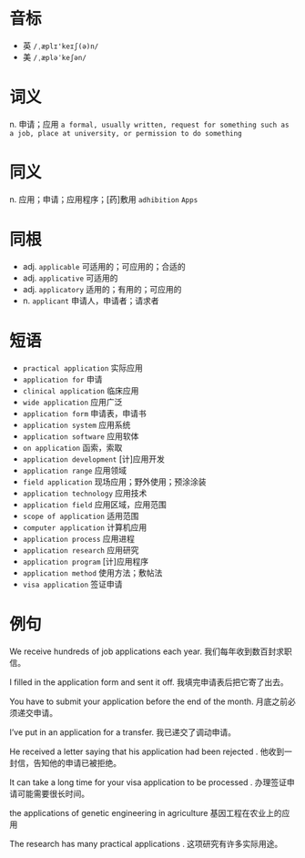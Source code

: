 # 音标

- 英 `/ˌæplɪ'keɪʃ(ə)n/`
- 美 `/ˌæpləˈkeʃən/`

# 词义

n. 申请；应用
`a formal, usually written, request for something such as a job, place at university, or permission to do something`

# 同义

n. 应用；申请；应用程序；[药]敷用
`adhibition` `Apps`

# 同根

- adj. `applicable` 可适用的；可应用的；合适的
- adj. `applicative` 可适用的
- adj. `applicatory` 适用的；有用的；可应用的
- n. `applicant` 申请人，申请者；请求者

# 短语

- `practical application` 实际应用
- `application for` 申请
- `clinical application` 临床应用
- `wide application` 应用广泛
- `application form` 申请表，申请书
- `application system` 应用系统
- `application software` 应用软体
- `on application` 函索，索取
- `application development` [计]应用开发
- `application range` 应用领域
- `field application` 现场应用；野外使用；预涂涂装
- `application technology` 应用技术
- `application field` 应用区域，应用范围
- `scope of application` 适用范围
- `computer application` 计算机应用
- `application process` 应用进程
- `application research` 应用研究
- `application program` [计]应用程序
- `application method` 使用方法；敷帖法
- `visa application` 签证申请

# 例句

We receive hundreds of job applications each year.
我们每年收到数百封求职信。

I filled in the application form and sent it off.
我填完申请表后把它寄了出去。

You have to submit your application before the end of the month.
月底之前必须递交申请。

I’ve put in an application for a transfer.
我已递交了调动申请。

He received a letter saying that his application had been rejected .
他收到一封信，告知他的申请已被拒绝。

It can take a long time for your visa application to be processed .
办理签证申请可能需要很长时间。

the applications of genetic engineering in agriculture
基因工程在农业上的应用

The research has many practical applications .
这项研究有许多实际用途。


